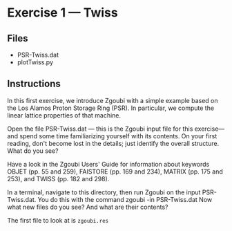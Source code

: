 Exercise 1 — Twiss
==================

Files
-----
* PSR-Twiss.dat
* plotTwiss.py

Instructions
------------
In this first exercise, we introduce Zgoubi with a simple example based
on the Los Alamos Proton Storage Ring (PSR). In particular, we compute
the linear lattice properties of that machine.

Open the file PSR-Twiss.dat — this is the Zgoubi input file for this
exercise—and spend some time familiarizing yourself with its contents.
On your first reading, don't become lost in the details; just identify
the overall structure. What do you see?

Have a look in the Zgoubi Users' Guide for information about keywords
OBJET (pp. 55 and 259), FAISTORE (pp. 169 and 234), MATRIX (pp. 175
and 253), and TWISS (pp. 182 and 298).

In a terminal, navigate to this directory, then run Zgoubi on the input
PSR-Twiss.dat. You do this with the command
    zgoubi -in PSR-Twiss.dat
Now what new files do you see? And what are their contents?

The first file to look at is `zgoubi.res`